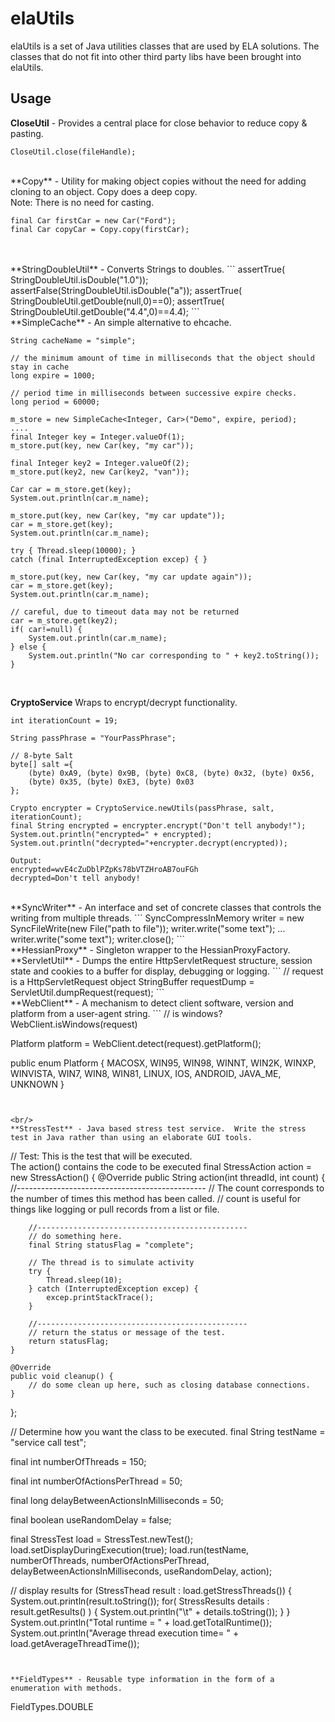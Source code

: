 elaUtils
========

elaUtils is a set of Java utilities classes that are used by ELA solutions.  The classes that do not fit into other third party libs have been brought into elaUtils.

## Usage

**CloseUtil** - Provides a central place for close behavior to reduce copy & pasting.

```
CloseUtil.close(fileHandle);
```
<br/>
**Copy** - Utility for making object copies without the need for adding cloning to an object.  Copy does a deep copy.<br/>
Note: There is no need for casting.

```
final Car firstCar = new Car("Ford");
final Car copyCar = Copy.copy(firstCar);
```
<br/>

<br/>
**StringDoubleUtil** - Converts Strings to doubles.
```
assertTrue( StringDoubleUtil.isDouble("1.0"));
assertFalse(StringDoubleUtil.isDouble("a"));
assertTrue( StringDoubleUtil.getDouble(null,0)==0);
assertTrue( StringDoubleUtil.getDouble("4.4",0)==4.4);
```

<br/>
**SimpleCache<I, T>** - An simple alternative to ehcache.

```
String cacheName = "simple";

// the minimum amount of time in milliseconds that the object should stay in cache
long expire = 1000; 

// period time in milliseconds between successive expire checks.
long period = 60000; 

m_store = new SimpleCache<Integer, Car>("Demo", expire, period);
....
final Integer key = Integer.valueOf(1);
m_store.put(key, new Car(key, "my car"));

final Integer key2 = Integer.valueOf(2);
m_store.put(key2, new Car(key2, "van"));

Car car = m_store.get(key);
System.out.println(car.m_name);

m_store.put(key, new Car(key, "my car update"));
car = m_store.get(key);
System.out.println(car.m_name);

try { Thread.sleep(10000); } 
catch (final InterruptedException excep) { }

m_store.put(key, new Car(key, "my car update again"));
car = m_store.get(key);
System.out.println(car.m_name);

// careful, due to timeout data may not be returned
car = m_store.get(key2);
if( car!=null) {
	System.out.println(car.m_name);
} else {
	System.out.println("No car corresponding to " + key2.toString());
}
```
<br/>


**CryptoService** Wraps to encrypt/decrypt functionality.

```
int iterationCount = 19;

String passPhrase = "YourPassPhrase";

// 8-byte Salt
byte[] salt ={ 
	(byte) 0xA9, (byte) 0x9B, (byte) 0xC8, (byte) 0x32, (byte) 0x56,
	(byte) 0x35, (byte) 0xE3, (byte) 0x03 
};

Crypto encrypter = CryptoService.newUtils(passPhrase, salt, iterationCount);
final String encrypted = encrypter.encrypt("Don't tell anybody!");
System.out.println("encrypted=" + encrypted);
System.out.println("decrypted="+encrypter.decrypt(encrypted));

Output:
encrypted=wvE4cZuDblPZpKs78bVTZHroAB7ouFGh
decrypted=Don't tell anybody!
```		

<br/>
**SyncWriter** - An interface and set of concrete classes that controls the writing from multiple threads.
```		
SyncCompressInMemory writer = new SyncFileWrite(new File("path to file"));
writer.write("some text");
...
writer.write("some text");
writer.close();
```		

<br/>
**HessianProxy** - Singleton wrapper to the HessianProxyFactory.

<br/>
**ServletUtil** - Dumps the entire HttpServletRequest structure, session state and cookies to a buffer for display, debugging or logging.
```
// request is a HttpServletRequest object
StringBuffer requestDump = ServletUtil.dumpRequest(request); 
```

<br/>
**WebClient** - A mechanism to detect client software, version and platform from a user-agent string.
```
// is windows?
WebClient.isWindows(request)

Platform platform =  WebClient.detect(request).getPlatform();

public enum Platform {
    MACOSX,
    WIN95,
    WIN98,
    WINNT,
    WIN2K,
    WINXP,
    WINVISTA,
    WIN7,
    WIN8,
    WIN81,
    LINUX,
    IOS,
    ANDROID,
    JAVA_ME,
    UNKNOWN
}
```


<br/>
**StressTest** - Java based stress test service.  Write the stress test in Java rather than using an elaborate GUI tools.
```
// Test: This is the test that will be executed.   
The action() contains the code to be executed
final  StressAction action = new StressAction() {
	@Override
	public String action(int threadId, int count) {
		//-----------------------------------------------
		// The count corresponds to the number of times this method has been called.
		// count is useful for things like logging or pull records from a list or file.

		//-----------------------------------------------
		// do something here.
		final String statusFlag = "complete";

		// The thread is to simulate activity
		try {
			Thread.sleep(10);
		} catch (InterruptedException excep) {
			excep.printStackTrace();
		}

		//-----------------------------------------------
		// return the status or message of the test.
		return statusFlag;
	}

	@Override
	public void cleanup() {
		// do some clean up here, such as closing database connections.
	}
};

// Determine how you want the class to be executed.
final String testName = "service call test";

final int numberOfThreads = 150;

final int numberOfActionsPerThread = 50;

final long delayBetweenActionsInMilliseconds = 50;

final boolean useRandomDelay = false;

final StressTest load = StressTest.newTest();
load.setDisplayDuringExecution(true);
load.run(testName, numberOfThreads, numberOfActionsPerThread,
	delayBetweenActionsInMilliseconds, useRandomDelay, action);

// display results
for (StressThead result : load.getStressThreads()) {
	System.out.println(result.toString());
	for( StressResults details : result.getResults() ) {
		System.out.println("\t" + details.toString());
	}
}
System.out.println("Total runtime = " + load.getTotalRuntime());
System.out.println("Average thread execution time= " + load.getAverageThreadTime());
```


**FieldTypes** - Reusable type information in the form of a enumeration with methods.

```
FieldTypes.DOUBLE
```

